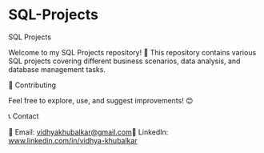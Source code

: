 # SQL-Projects

SQL Projects

Welcome to my SQL Projects repository! 🚀 This repository contains various SQL projects covering different business scenarios, data analysis, and database management tasks.

🚀 Contributing

Feel free to explore, use, and suggest improvements! 😊

📞 Contact

📧 Email: vidhyakhubalkar@gmail.com🔗 LinkedIn: www.linkedin.com/in/vidhya-khubalkar
